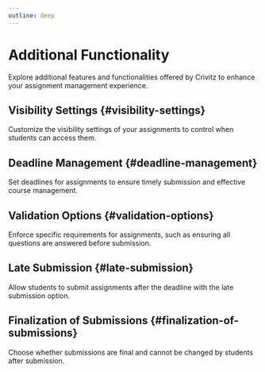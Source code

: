 ```yaml
---
outline: deep
---
```


# Additional Functionality

Explore additional features and functionalities offered by Crivitz to enhance your assignment management experience.

## Visibility Settings {#visibility-settings}

Customize the visibility settings of your assignments to control when students can access them.

## Deadline Management {#deadline-management}

Set deadlines for assignments to ensure timely submission and effective course management.

## Validation Options {#validation-options}

Enforce specific requirements for assignments, such as ensuring all questions are answered before submission.

## Late Submission {#late-submission}

Allow students to submit assignments after the deadline with the late submission option.

## Finalization of Submissions {#finalization-of-submissions}

Choose whether submissions are final and cannot be changed by students after submission.
